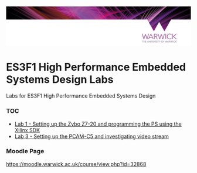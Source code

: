 <p align="center"> 
<img src="lab_1/resource/banner.png">
</p>

# ES3F1 High Performance Embedded Systems Design Labs
Labs for ES3F1 High Performance Embedded Systems Design

### TOC
- [Lab 1 - Setting up the Zybo Z7-20 and programming the PS using the Xilinx SDK](/lab_1)
- [Lab 3 - Setting up the PCAM-C5 and investigating video stream](/lab_3)

### Moodle Page

https://moodle.warwick.ac.uk/course/view.php?id=32868
